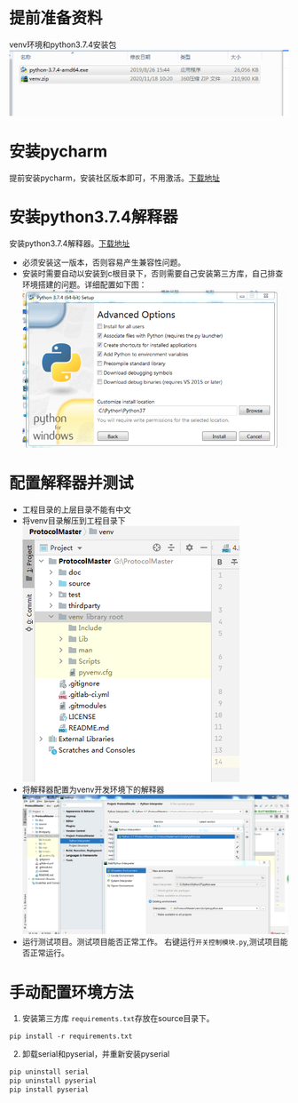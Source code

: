 # 提前准备资料
venv环境和python3.7.4安装包
  ![ui](./images/install_00.png)
  
# 安装pycharm
  提前安装pycharm，安装社区版本即可，不用激活。[下载地址](https://www.jetbrains.com/pycharm/download/#section=windows)

# 安装python3.7.4解释器
  安装python3.7.4解释器。[下载地址](https://www.python.org/downloads/release/python-374/)
- 必须安装这一版本，否则容易产生兼容性问题。
- 安装时需要自动以安装到c根目录下，否则需要自己安装第三方库，自己排查环境搭建的问题。详细配置如下图：
 ![ui](./images/install_01.png)

# 配置解释器并测试
  - 工程目录的上层目录不能有中文
  - 将venv目录解压到工程目录下
   ![ui](./images/install_02.png)
  - 将解释器配置为venv开发环境下的解释器
   ![ui](./images/install_03.png)
  - 运行测试项目。测试项目能否正常工作。
    右键运行`开关控制模块.py`,测试项目能否正常运行。
    

# 手动配置环境方法
1. 安装第三方库
`requirements.txt`存放在source目录下。
```shell script
pip install -r requirements.txt
```

2. 卸载serial和pyserial，并重新安装pyserial
```shell script
pip uninstall serial 
pip uninstall pyserial
pip install pyserial
```